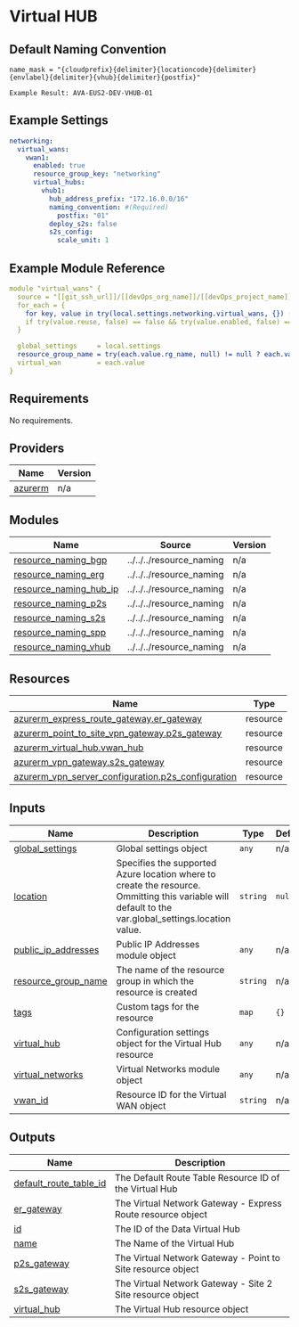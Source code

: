 # Virtual HUB

## Default Naming Convention
```
name_mask = "{cloudprefix}{delimiter}{locationcode}{delimiter}{envlabel}{delimiter}{vhub}{delimiter}{postfix}"

Example Result: AVA-EUS2-DEV-VHUB-01
```

## Example Settings
```yaml
networking:
  virtual_wans:
    vwan1:
      enabled: true
      resource_group_key: "networking"
      virtual_hubs:
        vhub1:
          hub_address_prefix: "172.16.0.0/16"
          naming_convention: #(Required)
            postfix: "01"
          deploy_s2s: false
          s2s_config:
            scale_unit: 1
```

## Example Module Reference

```yaml
module "virtual_wans" {
  source = "[[git_ssh_url]]/[[devOps_org_name]]/[[devOps_project_name]]/[[devOps_repo_name]]//modules/networking/virtual_wan"
  for_each = {
    for key, value in try(local.settings.networking.virtual_wans, {}) : key => value
    if try(value.reuse, false) == false && try(value.enabled, false) == true
  }

  global_settings     = local.settings
  resource_group_name = try(each.value.rg_name, null) != null ? each.value.rg_name : try(each.value.resource_group_key, null) != null ? local.resource_groups[each.value.resource_group_key].name : null
  virtual_wan         = each.value
}
```

<!-- BEGIN_TF_DOCS -->
## Requirements

No requirements.

## Providers

| Name | Version |
|------|---------|
| <a name="provider_azurerm"></a> [azurerm](#provider\_azurerm) | n/a |

## Modules

| Name | Source | Version |
|------|--------|---------|
| <a name="module_resource_naming_bgp"></a> [resource\_naming\_bgp](#module\_resource\_naming\_bgp) | ../../../resource_naming | n/a |
| <a name="module_resource_naming_erg"></a> [resource\_naming\_erg](#module\_resource\_naming\_erg) | ../../../resource_naming | n/a |
| <a name="module_resource_naming_hub_ip"></a> [resource\_naming\_hub\_ip](#module\_resource\_naming\_hub\_ip) | ../../../resource_naming | n/a |
| <a name="module_resource_naming_p2s"></a> [resource\_naming\_p2s](#module\_resource\_naming\_p2s) | ../../../resource_naming | n/a |
| <a name="module_resource_naming_s2s"></a> [resource\_naming\_s2s](#module\_resource\_naming\_s2s) | ../../../resource_naming | n/a |
| <a name="module_resource_naming_spp"></a> [resource\_naming\_spp](#module\_resource\_naming\_spp) | ../../../resource_naming | n/a |
| <a name="module_resource_naming_vhub"></a> [resource\_naming\_vhub](#module\_resource\_naming\_vhub) | ../../../resource_naming | n/a |

## Resources

| Name | Type |
|------|------|
| [azurerm_express_route_gateway.er_gateway](https://registry.terraform.io/providers/hashicorp/azurerm/latest/docs/resources/express_route_gateway) | resource |
| [azurerm_point_to_site_vpn_gateway.p2s_gateway](https://registry.terraform.io/providers/hashicorp/azurerm/latest/docs/resources/point_to_site_vpn_gateway) | resource |
| [azurerm_virtual_hub.vwan_hub](https://registry.terraform.io/providers/hashicorp/azurerm/latest/docs/resources/virtual_hub) | resource |
| [azurerm_vpn_gateway.s2s_gateway](https://registry.terraform.io/providers/hashicorp/azurerm/latest/docs/resources/vpn_gateway) | resource |
| [azurerm_vpn_server_configuration.p2s_configuration](https://registry.terraform.io/providers/hashicorp/azurerm/latest/docs/resources/vpn_server_configuration) | resource |

## Inputs

| Name | Description | Type | Default | Required |
|------|-------------|------|---------|:--------:|
| <a name="input_global_settings"></a> [global\_settings](#input\_global\_settings) | Global settings object | `any` | n/a | yes |
| <a name="input_location"></a> [location](#input\_location) | Specifies the supported Azure location where to create the resource. Ommitting this variable will default to the var.global\_settings.location value. | `string` | `null` | no |
| <a name="input_public_ip_addresses"></a> [public\_ip\_addresses](#input\_public\_ip\_addresses) | Public IP Addresses module object | `any` | n/a | yes |
| <a name="input_resource_group_name"></a> [resource\_group\_name](#input\_resource\_group\_name) | The name of the resource group in which the resource is created | `string` | n/a | yes |
| <a name="input_tags"></a> [tags](#input\_tags) | Custom tags for the resource | `map` | `{}` | no |
| <a name="input_virtual_hub"></a> [virtual\_hub](#input\_virtual\_hub) | Configuration settings object for the Virtual Hub resource | `any` | n/a | yes |
| <a name="input_virtual_networks"></a> [virtual\_networks](#input\_virtual\_networks) | Virtual Networks module object | `any` | n/a | yes |
| <a name="input_vwan_id"></a> [vwan\_id](#input\_vwan\_id) | Resource ID for the Virtual WAN object | `string` | n/a | yes |

## Outputs

| Name | Description |
|------|-------------|
| <a name="output_default_route_table_id"></a> [default\_route\_table\_id](#output\_default\_route\_table\_id) | The Default Route Table Resource ID of the Virtual Hub |
| <a name="output_er_gateway"></a> [er\_gateway](#output\_er\_gateway) | The Virtual Network Gateway - Express Route resource object |
| <a name="output_id"></a> [id](#output\_id) | The ID of the Data Virtual Hub |
| <a name="output_name"></a> [name](#output\_name) | The Name of the Virtual Hub |
| <a name="output_p2s_gateway"></a> [p2s\_gateway](#output\_p2s\_gateway) | The Virtual Network Gateway - Point to Site resource object |
| <a name="output_s2s_gateway"></a> [s2s\_gateway](#output\_s2s\_gateway) | The Virtual Network Gateway - Site 2 Site resource object |
| <a name="output_virtual_hub"></a> [virtual\_hub](#output\_virtual\_hub) | The Virtual Hub resource object |
<!-- END_TF_DOCS -->